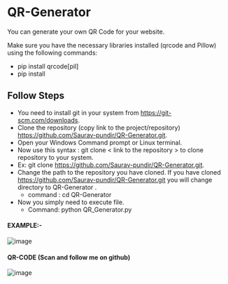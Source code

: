 # QR-Generator
You can generate your own QR Code for your website. 

Make sure you have the necessary libraries installed (qrcode and Pillow) using the following commands:
- pip install qrcode[pil]
- pip install

## Follow Steps
  * You need to install git in your system from https://git-scm.com/downloads.
  * Clone the repository (copy link to the project/repository) https://github.com/Saurav-pundir/QR-Generator.git.
  * Open your Windows Command prompt or Linux terminal.
  * Now use this syntax : git clone < link to the repository > to clone repository to your system.
  * Ex: git clone https://github.com/Saurav-pundir/QR-Generator.git.
  * Change the path to the repository you have cloned. If you have cloned https://github.com/Saurav-pundir/QR-Generator.git you will change directory to QR-Generator .
     - command : cd QR-Generator
  * Now you simply need to execute file.
     - Command: python QR_Generator.py

#### EXAMPLE:-

![image](https://github.com/user-attachments/assets/46e19583-bb7f-4416-b651-b1e691cbfeec)


#### QR-CODE (Scan and follow me on github) 

![image](https://github.com/user-attachments/assets/77dab773-cbe6-4a54-a246-218722078fc4)
